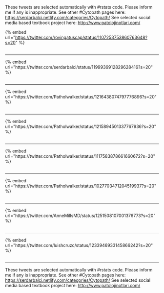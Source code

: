 

These tweets are selected automatically with #rstats code. Please inform me if any is inappropriate.
See other #Cytopath pages here: https://serdarbalci.netlify.com/categories/Cytopath/ 
See selected social media based textbook project here: http://www.patolojinotlari.com/

{% embed url="https://twitter.com/rovingatuscap/status/1107253753860763648?s=20" %}<br>
<br>
<hr>
{% embed url="https://twitter.com/serdarbalci/status/1199936912829628416?s=20" %}<br>
<br>
<hr>
{% embed url="https://twitter.com/Patholwalker/status/1216438074797776896?s=20" %}<br>
<br>
<hr>
{% embed url="https://twitter.com/Patholwalker/status/1215894501337767936?s=20" %}<br>
<br>
<hr>
{% embed url="https://twitter.com/Patholwalker/status/1117583878661660672?s=20" %}<br>
<br>
<hr>
{% embed url="https://twitter.com/Patholwalker/status/1027703471204519937?s=20" %}<br>
<br>
<hr>
{% embed url="https://twitter.com/AnneMillsMD/status/1251508107001376773?s=20" %}<br>
<br>
<hr>
{% embed url="https://twitter.com/luishcruzc/status/1233946933145866242?s=20" %}<br>
<br>
<hr>


These tweets are selected automatically with #rstats code. Please inform me if any is inappropriate.
See other #Cytopath pages here: https://serdarbalci.netlify.com/categories/Cytopath/ 
See selected social media based textbook project here: http://www.patolojinotlari.com/
